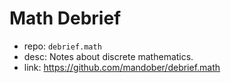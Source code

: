 # Math Debrief

- repo: `debrief.math`
- desc: Notes about discrete mathematics.
- link: https://github.com/mandober/debrief.math
